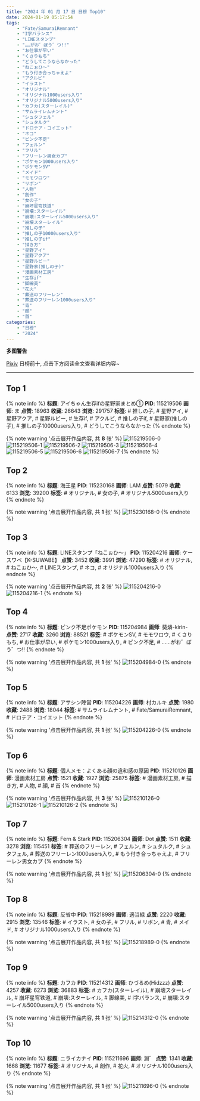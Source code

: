 ```yaml
---
title: "2024 年 01 月 17 日 日榜 Top10"
date: 2024-01-19 05:17:54
tags:
    - "Fate/SamuraiRemnant"
    - "I字バランス"
    - "LINEスタンプ"
    - "……がお゛ぼう゛つ!!"
    - "お仕事が早い"
    - "くさりもち"
    - "どうしてこうならなかった"
    - "ねこぉひ〜"
    - "もう付き合っちゃえよ"
    - "アクルビ"
    - "イラスト"
    - "オリジナル"
    - "オリジナル1000users入り"
    - "オリジナル5000users入り"
    - "カフカ(スターレイル)"
    - "サムライレムナント"
    - "シュタフェル"
    - "シュタルク"
    - "ドロテア・コイエット"
    - "ネコ"
    - "ピンク不足"
    - "フェルン"
    - "フリル"
    - "フリーレン男女カプ"
    - "ポケモン1000users入り"
    - "ポケモンSV"
    - "メイド"
    - "モモワロウ"
    - "リボン"
    - "人物"
    - "創作"
    - "女の子"
    - "崩坏星穹铁道"
    - "崩壊:スターレイル"
    - "崩壊:スターレイル5000users入り"
    - "崩壊スターレイル"
    - "推しの子"
    - "推しの子10000users入り"
    - "推しの子if"
    - "描き方"
    - "星野アイ"
    - "星野アクア"
    - "星野ルビー"
    - "星野家(推しの子)"
    - "漫画素材工房"
    - "生存if"
    - "脚線美"
    - "花火"
    - "葬送のフリーレン"
    - "葬送のフリーレン1000users入り"
    - "青"
    - "顔"
    - "首"
categories:
    - "日榜"
    - "2024"
---
```


<i class="fa fa-triangle-exclamation"></i>**多图警告**<i class="fa fa-triangle-exclamation"></i>

[Pixiv](https://www.pixiv.net/) 日榜前十, 点击下方阅读全文查看详细内容~

<!-- more -->

---

## Top 1

{% note info %}
**标题**: アイちゃん生存ifの星野家まとめ①
**PID**: 115219506 **画师**: ま
**点赞**: 18963 **收藏**: 26643 **浏览**: 291757
**标签**: # 推しの子, # 星野アイ, # 星野アクア, # 星野ルビー, # 生存if, # アクルビ, # 推しの子if, # 星野家(推しの子), # 推しの子10000users入り, # どうしてこうならなかった
{% endnote %}

{% note warning '点击展开作品内容, 共 **8** 张' %}
![115219506-0](https://i.pixiv.re/img-original/img/2024/01/16/17/42/28/115219506_p0.jpg)
![115219506-1](https://i.pixiv.re/img-original/img/2024/01/16/17/42/28/115219506_p1.jpg)
![115219506-2](https://i.pixiv.re/img-original/img/2024/01/16/17/42/28/115219506_p2.jpg)
![115219506-3](https://i.pixiv.re/img-original/img/2024/01/16/17/42/28/115219506_p3.jpg)
![115219506-4](https://i.pixiv.re/img-original/img/2024/01/16/17/42/28/115219506_p4.jpg)
![115219506-5](https://i.pixiv.re/img-original/img/2024/01/16/17/42/28/115219506_p5.jpg)
![115219506-6](https://i.pixiv.re/img-original/img/2024/01/16/17/42/28/115219506_p6.jpg)
![115219506-7](https://i.pixiv.re/img-original/img/2024/01/16/17/42/28/115219506_p7.jpg)
{% endnote %}

## Top 2

{% note info %}
**标题**: 海王星
**PID**: 115230168 **画师**: LAM
**点赞**: 5079 **收藏**: 6133 **浏览**: 39200
**标签**: # オリジナル, # 女の子, # オリジナル5000users入り
{% endnote %}

{% note warning '点击展开作品内容, 共 **1** 张' %}
![115230168-0](https://i.pixiv.re/img-original/img/2024/01/17/00/00/50/115230168_p0.jpg)
{% endnote %}

## Top 3

{% note info %}
**标题**: LINEスタンプ「ねこぉひ～」
**PID**: 115204216 **画师**: ケースワベ【K-SUWABE】
**点赞**: 3452 **收藏**: 3991 **浏览**: 47290
**标签**: # オリジナル, # ねこぉひ〜, # LINEスタンプ, # ネコ, # オリジナル1000users入り
{% endnote %}

{% note warning '点击展开作品内容, 共 **2** 张' %}
![115204216-0](https://i.pixiv.re/img-original/img/2024/01/16/00/00/54/115204216_p0.jpg)
![115204216-1](https://i.pixiv.re/img-original/img/2024/01/16/00/00/54/115204216_p1.jpg)
{% endnote %}

## Top 4

{% note info %}
**标题**: ピンク不足ポケモン
**PID**: 115204984 **画师**: 葵燐-kirin-
**点赞**: 2717 **收藏**: 3260 **浏览**: 88521
**标签**: # ポケモンSV, # モモワロウ, # くさりもち, # お仕事が早い, # ポケモン1000users入り, # ピンク不足, # ……がお゛ぼう゛つ!!
{% endnote %}

{% note warning '点击展开作品内容, 共 **1** 张' %}
![115204984-0](https://i.pixiv.re/img-original/img/2024/01/16/00/18/05/115204984_p0.png)
{% endnote %}

## Top 5

{% note info %}
**标题**: アサシン陣営
**PID**: 115204226 **画师**: 村カルキ
**点赞**: 1980 **收藏**: 2488 **浏览**: 18044
**标签**: # サムライレムナント, # Fate/SamuraiRemnant, # ドロテア・コイエット
{% endnote %}

{% note warning '点击展开作品内容, 共 **1** 张' %}
![115204226-0](https://i.pixiv.re/img-original/img/2024/01/16/00/01/00/115204226_p0.jpg)
{% endnote %}

## Top 6

{% note info %}
**标题**: 個人メモ：よくある顔の違和感の原因
**PID**: 115210126 **画师**: 漫画素材工房
**点赞**: 1521 **收藏**: 1927 **浏览**: 25875
**标签**: # 漫画素材工房, # 描き方, # 人物, # 顔, # 首
{% endnote %}

{% note warning '点击展开作品内容, 共 **3** 张' %}
![115210126-0](https://i.pixiv.re/img-original/img/2024/01/16/06/00/06/115210126_p0.jpg)
![115210126-1](https://i.pixiv.re/img-original/img/2024/01/16/06/00/06/115210126_p1.jpg)
![115210126-2](https://i.pixiv.re/img-original/img/2024/01/16/06/00/06/115210126_p2.jpg)
{% endnote %}

## Top 7

{% note info %}
**标题**: Fern & Stark
**PID**: 115206304 **画师**: Dot
**点赞**: 1511 **收藏**: 3278 **浏览**: 115451
**标签**: # 葬送のフリーレン, # フェルン, # シュタルク, # シュタフェル, # 葬送のフリーレン1000users入り, # もう付き合っちゃえよ, # フリーレン男女カプ
{% endnote %}

{% note warning '点击展开作品内容, 共 **1** 张' %}
![115206304-0](https://i.pixiv.re/img-original/img/2024/01/16/01/05/47/115206304_p0.png)
{% endnote %}

## Top 8

{% note info %}
**标题**: 反省中
**PID**: 115218989 **画师**: 適当緑
**点赞**: 2220 **收藏**: 2915 **浏览**: 13546
**标签**: # イラスト, # 女の子, # フリル, # リボン, # 青, # メイド, # オリジナル1000users入り
{% endnote %}

{% note warning '点击展开作品内容, 共 **1** 张' %}
![115218989-0](https://i.pixiv.re/img-original/img/2024/01/16/17/15/51/115218989_p0.jpg)
{% endnote %}

## Top 9

{% note info %}
**标题**: カフカ
**PID**: 115214312 **画师**: ひづるめ(Hidzzz)
**点赞**: 4257 **收藏**: 6273 **浏览**: 36883
**标签**: # カフカ(スターレイル), # 崩壊スターレイル, # 崩坏星穹铁道, # 崩壊:スターレイル, # 脚線美, # I字バランス, # 崩壊:スターレイル5000users入り
{% endnote %}

{% note warning '点击展开作品内容, 共 **1** 张' %}
![115214312-0](https://i.pixiv.re/img-original/img/2024/01/16/12/00/16/115214312_p0.jpg)
{% endnote %}

## Top 10

{% note info %}
**标题**: ニライカナイ
**PID**: 115211696 **画师**: 淵゛
**点赞**: 1341 **收藏**: 1668 **浏览**: 11677
**标签**: # オリジナル, # 創作, # 花火, # オリジナル1000users入り
{% endnote %}

{% note warning '点击展开作品内容, 共 **1** 张' %}
![115211696-0](https://i.pixiv.re/img-original/img/2024/01/16/08/27/34/115211696_p0.jpg)
{% endnote %}
